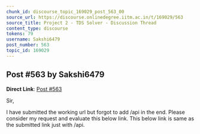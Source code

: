 ```yaml
---
chunk_id: discourse_topic_169029_post_563_00
source_url: https://discourse.onlinedegree.iitm.ac.in/t/169029/563
source_title: Project 2 - TDS Solver - Discussion Thread
content_type: discourse
tokens: 79
username: Sakshi6479
post_number: 563
topic_id: 169029
---
```


## Post #563 by Sakshi6479

**Direct Link**: [Post #563](https://discourse.onlinedegree.iitm.ac.in/t/169029/563)

Sir,

I have submitted the working url but forgot to add /api in the end. Please consider my request and evaluate this below link. This below link is same as the submitted link just with /api.
